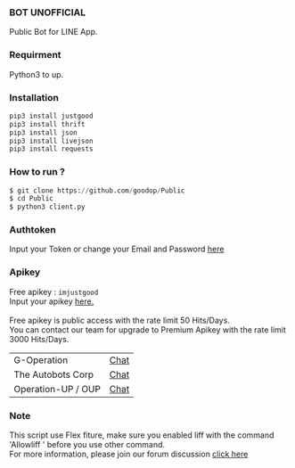 ### BOT UNOFFICIAL
Public Bot for LINE App. 

### Requirment
Python3 to up.

### Installation
```python
pip3 install justgood
pip3 install thrift
pip3 install json
pip3 install livejson
pip3 install requests
```

### How to run ?
``` python
$ git clone https://github.com/goodop/Public
$ cd Public
$ python3 client.py
```
### Authtoken
Input your Token or change your Email and Password <a href="https://github.com/goodop/Public/blob/main/Data/login.json">here</a>

### Apikey
Free apikey : ```imjustgood```
<br>
Input your apikey <a href="https://github.com/goodop/Public/blob/38f2a29205c138ee75aedeac7de9bc6fb2a880a4/Data/api.json#L2">here.</a>
<br><br>
Free apikey is public access with the rate limit 50 Hits/Days.
<br>
You can contact our team for upgrade to Premium Apikey with the rate limit 3000 Hits/Days.

<table>
    <tbody>
        <tr>
          <td>G-Operation</td>
          <td><a href="http://line.me/ti/p/~dont.ask.me.who">Chat</a></td>
        </tr>
        <tr>
          <td>The Autobots Corp</td>
          <td><a href="http://line.me/ti/p/~paptetekdong">Chat</a></td>
        </tr>
        <tr>
          <td>Operation-UP / OUP</td>
          <td><a href="http://line.me/ti/p/~@ivg8360z">Chat</a></td>
        </tr>
    <tbody>   
<table>

### Note
This script use Flex fiture, make sure you enabled liff with the command 'Allowliff ' before you use other command.
<br> For more information, please join our forum discussion <a href="https://bit.ly/2K5Lbx4">click here</a>
